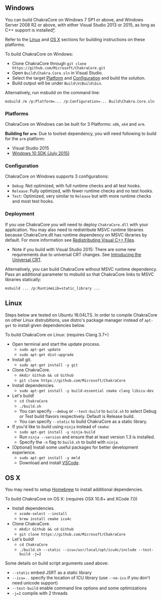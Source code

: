 ## Windows ##

You can build ChakraCore on Windows 7 SP1 or above, and Windows Server 2008 R2
or above, with either Visual Studio 2013 or 2015, as long as C++ support is
installed[*](#build_for_arm).

Refer to the [Linux](#linux) and [OS X](#os-x) sections for building instructions on these platforms.

To build ChakraCore on Windows:

* Clone ChakraCore through ```git clone https://github.com/Microsoft/ChakraCore.git```
* Open ```Build\Chakra.Core.sln``` in Visual Studio.
* Select the target [Platform](#platform) and [Configuration](#configuration) and build the solution.
* Build output will be under ```Build\VcBuild\bin```.

Alternatively, run msbuild on the command line:
```
msbuild /m /p:Platform=... /p:Configuration=... Build\Chakra.Core.sln
```

### Platforms ###

ChakraCore on Windows can be built for 3 Platforms: ```x86```, ```x64``` and ```arm```.

<a name="build_for_arm">**Building for `arm`**:</a> Due to toolset dependency, you will need following to build for the `arm` platform:
* Visual Studio 2015
* [Windows 10 SDK (July 2015)](https://developer.microsoft.com/en-us/windows/downloads/sdk-archive)

### Configuration ###

ChakraCore on Windows supports 3 configurations:
* ```Debug```: Not optimized, with full runtime checks and all test hooks.
* ```Release```: Fully optimized, with fewer runtime checks and no test hooks.
* ```Test```: Optimized, very similar to ```Release``` but with more runtime checks and most test hooks.

### Deployment ###

If you use ChakraCore you will need to deploy ```ChakraCore.dll``` with your application. You may also need to redistribute MSVC runtime libraries because ChakraCore.dll has runtime dependency on MSVC libraries by default. For more information see [Redistributing Visual C++ Files](https://msdn.microsoft.com/en-us/library/ms235299.aspx).
* Note if you build with Visual Studio 2015: There are some new requirements due to universal CRT changes. See [Introducing the Universal CRT](http://blogs.msdn.com/b/vcblog/archive/2015/03/03/introducing-the-universal-crt.aspx).

Alternatively, you can build ChakraCore without MSVC runtime dependency. Pass an additional parameter to msbuild so that ChakraCore links to MSVC libraries statically:
```
msbuild ... /p:RuntimeLib=static_library ...
```

## Linux ##

Steps below are tested on Ubuntu 16.04LTS. In order to compile ChakraCore on other Linux distrubitions,
use distro's package manager instead of `apt-get` to install given dependencies below.

To build ChakraCore on Linux: (requires Clang 3.7+)

* Open terminal and start the update process.
	* ```sudo apt-get update```
	* ```sudo apt-get dist-upgrade```
* Install git.
	* ```sudo apt-get install -y git```
* Clone ChakraCore.
	* ```mkdir Github && cd Github```
	* ```git clone https://github.com/Microsoft/ChakraCore```
* Install dependencies.
	* ```sudo apt-get install -y build-essential cmake clang libicu-dev```
* Let's build!
	* ```cd ChakraCore```
	* ```./build.sh```
	* You can specify `--debug` or `--test-build` to `build.sh` to select Debug or Test build flavors respectively. Default is Release build.
	* You can specify `--static` to build ChakraCore as a static library.
* If you'd like to build using `ninja` instead of `cmake`:
	* ```sudo apt-get install -y ninja-build```
	* Run `ninja --version` and ensure that at least version 1.3 is installed.
	* Specify the `-n` flag to `build.sh` to build with `ninja`.
* [Optional] Install some useful packages for better development experience.
	* ```sudo apt-get install -y meld```
	* Download and install [VSCode](https://code.visualstudio.com/Docs/editor/setup#_linux).

## OS X ##

You may need to setup [Homebrew](http://brew.sh/) to install additional dependencies.

To build ChakraCore on OS X: (requires OSX 10.8+ and XCode 7.0)

* Install dependencies.
	* ```xcode-select --install```
	* ```brew install cmake icu4c```
* Clone ChakraCore.
	* ```mkdir Github && cd Github```
	* ```git clone https://github.com/Microsoft/ChakraCore```
* Let's build!
	* ```cd ChakraCore```
	* ```./build.sh --static --icu=/usr/local/opt/icu4c/include --test-build -j=2```

Some details on build script arguments used above:

* ```--static``` embed JSRT as a static library
* ```--icu=..``` specify the location of ICU library (use `--no-icu` if you don't need unicode support)
* ```--test-build``` enable command line options and some optimizations
* ```-j=2``` compile with 2 threads

